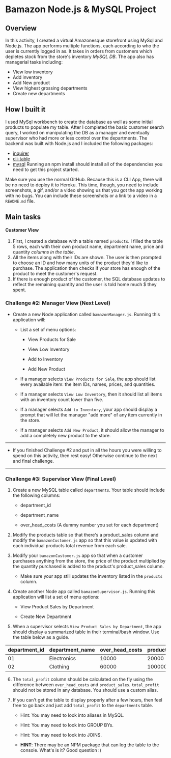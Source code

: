 # Bamazon Node.js & MySQL Project

## Overview

In this activity, I created a virtual Amazonesque storefront using MySql and Node.js. The app performs multiple functions, each according to who the user is currently logged in as. It takes in orders from customers which depletes stock from the store's inventory *MySQL DB*. The app also has managerial tasks including:
  * View low inventory
  * Add inventory
  * Add New product
  * View highest grossing departments
  * Create new departments

## How I built it

I used MySql workbench to create the database as well as some initial products to populate my table. After I completed the basic customer search query, I worked on manipulating the DB as a manager and eventually supervisor who had more or less control over the departments. The backend was built with Node.js and I included the following packages:
* [inquirer](https://www.npmjs.com/package/inquirer)
* [cli-table](https://www.npmjs.com/package/cli-table)
* [mysql](https://www.npmjs.com/package/mysql)
Running an npm install should install all of the dependencies you need to get this project started.


Make sure you use the normal GitHub. Because this is a CLI App, there will be no need to deploy it to Heroku. This time, though, you need to include screenshots, a gif, and/or a video showing us that you got the app working with no bugs. You can include these screenshots or a link to a video in a `README.md` file.

## Main tasks

#### Customer View

1. First, I created a database with a table named `products`. I filled the table 5 rows, each with their own product name, department name, price and quantity *columns in the table*.
2. All the items along with their IDs are shown. The user is then prompted to choose an ID and how many units of the product they'd like to purchase. The application then checks if your store has enough of the product to meet the customer's request.
3. If there is enough product of the customer, the SQL database updates to reflect the remaining quantity and the user is told home much $ they spent.



### Challenge #2: Manager View (Next Level)

* Create a new Node application called `bamazonManager.js`. Running this application will:

  * List a set of menu options:

    * View Products for Sale
    
    * View Low Inventory
    
    * Add to Inventory
    
    * Add New Product

  * If a manager selects `View Products for Sale`, the app should list every available item: the item IDs, names, prices, and quantities.

  * If a manager selects `View Low Inventory`, then it should list all items with an inventory count lower than five.

  * If a manager selects `Add to Inventory`, your app should display a prompt that will let the manager "add more" of any item currently in the store.

  * If a manager selects `Add New Product`, it should allow the manager to add a completely new product to the store.

- - -

* If you finished Challenge #2 and put in all the hours you were willing to spend on this activity, then rest easy! Otherwise continue to the next and final challenge.

- - -

### Challenge #3: Supervisor View (Final Level)

1. Create a new MySQL table called `departments`. Your table should include the following columns:

   * department_id

   * department_name

   * over_head_costs (A dummy number you set for each department)

2. Modify the products table so that there's a product_sales column and modify the `bamazonCustomer.js` app so that this value is updated with each individual products total revenue from each sale.

3. Modify your `bamazonCustomer.js` app so that when a customer purchases anything from the store, the price of the product multiplied by the quantity purchased is added to the product's product_sales column.

   * Make sure your app still updates the inventory listed in the `products` column.

4. Create another Node app called `bamazonSupervisor.js`. Running this application will list a set of menu options:

   * View Product Sales by Department
   
   * Create New Department

5. When a supervisor selects `View Product Sales by Department`, the app should display a summarized table in their terminal/bash window. Use the table below as a guide.

| department_id | department_name | over_head_costs | product_sales | total_profit |
| ------------- | --------------- | --------------- | ------------- | ------------ |
| 01            | Electronics     | 10000           | 20000         | 10000        |
| 02            | Clothing        | 60000           | 100000        | 40000        |

6. The `total_profit` column should be calculated on the fly using the difference between `over_head_costs` and `product_sales`. `total_profit` should not be stored in any database. You should use a custom alias.

7. If you can't get the table to display properly after a few hours, then feel free to go back and just add `total_profit` to the `departments` table.

   * Hint: You may need to look into aliases in MySQL.

   * Hint: You may need to look into GROUP BYs.

   * Hint: You may need to look into JOINS.

   * **HINT**: There may be an NPM package that can log the table to the console. What's is it? Good question :)
